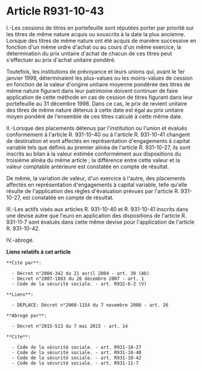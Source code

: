 # Article R931-10-43

I.-Les cessions de titres en portefeuille sont réputées porter par priorité sur les titres de même nature acquis ou souscrits
à la date la plus ancienne. Lorsque des titres de même nature ont été acquis de manière successive en fonction d'un même
ordre d'achat ou au cours d'un même exercice, la détermination du prix unitaire d'achat de chacun de ces titres peut
s'effectuer au prix d'achat unitaire pondéré. 

Toutefois, les institutions de prévoyance et leurs unions qui, avant le 1er janvier 1999, déterminaient les plus-values ou
les moins-values de cession en fonction de la valeur d'origine unitaire moyenne pondérée des titres de même nature figurant
dans leur patrimoine doivent continuer de faire application de cette méthode en cas de cession de titres figurant dans leur
portefeuille au 31 décembre 1998. Dans ce cas, le prix de revient unitaire des titres de même nature détenus à cette date est
égal au prix unitaire moyen pondéré de l'ensemble de ces titres calculé à cette même date. 

II.-Lorsque des placements détenus par l'institution ou l'union et évalués conformément à l'article R. 931-10-40 ou à
l'article R. 931-10-41 changent de destination et sont affectés en représentation d'engagements à capital variable tels que
définis au premier alinéa de l'article R. 931-10-27, ils sont inscrits au bilan à la valeur estimée conformément aux
dispositions du troisième alinéa du même article ; la différence entre cette valeur et la valeur comptable antérieure est
constatée en compte de résultat. 

De même, la variation de valeur, d'un exercice à l'autre, des placements affectés en représentation d'engagements à capital
variable, telle qu'elle résulte de l'application des règles d'évaluation prévues par l'article R. 931-10-27, est constatée en
compte de résultat. 

III.-Les actifs visés aux articles R. 931-10-40 et R. 931-10-41 inscrits dans une devise autre que l'euro en application des
dispositions de l'article R. 931-11-7 sont évalués dans cette même devise pour l'application de l'article R. 931-10-42. 

IV.-abrogé.

**Liens relatifs à cet article**

	**Cité par**:

	  - Décret n°2004-342 du 21 avril 2004 - art. 30 (Ab)
	  - Décret n°2007-1883 du 26 décembre 2007 - art. 1
	  - Code de la sécurité sociale. - art. R932-6-2 (V)

	**Liens**:

	  - DEPLACE: Décret n°2008-1154 du 7 novembre 2008 - art. 26

	**Abrogé par**:

	  - Décret n°2015-513 du 7 mai 2015 - art. 14

	**Cite**:

	  - Code de la sécurité sociale. - art. R931-10-27
	  - Code de la sécurité sociale. - art. R931-10-40
	  - Code de la sécurité sociale. - art. R931-10-42
	  - Code de la sécurité sociale. - art. R931-11-7

